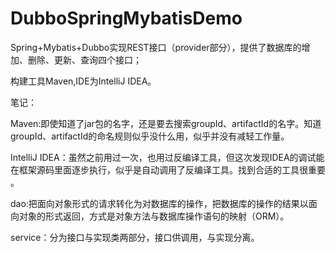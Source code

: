 # DubboSpringMybatisDemo
Spring+Mybatis+Dubbo实现REST接口（provider部分），提供了数据库的增加、删除、更新、查询四个接口；


构建工具Maven,IDE为IntelliJ IDEA。


笔记：


Maven:即使知道了jar包的名字，还是要去搜索groupId、artifactId的名字。知道groupId、artifactId的命名规则似乎没什么用，似乎并没有减轻工作量。


IntelliJ IDEA：虽然之前用过一次，也用过反编译工具，但这次发现IDEA的调试能在框架源码里面逐步执行，似乎是自动调用了反编译工具。找到合适的工具很重要
。


dao:把面向对象形式的请求转化为对数据库的操作，把数据库的操作的结果以面向对象的形式返回，方式是对象方法与数据库操作语句的映射（ORM）。


service：分为接口与实现类两部分，接口供调用，与实现分离。
